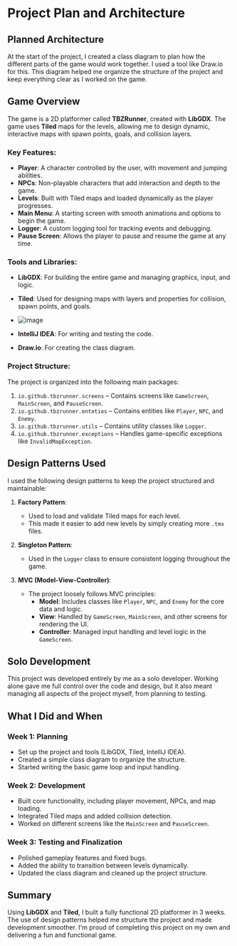 # Project Plan and Architecture

## Planned Architecture
At the start of the project, I created a class diagram to plan how the different parts of the game would work together. I used a tool like Draw.io for this. This diagram helped me organize the structure of the project and keep everything clear as I worked on the game.

## Game Overview
The game is a 2D platformer called **TBZRunner**, created with **LibGDX**. The game uses **Tiled** maps for the levels, allowing me to design dynamic, interactive maps with spawn points, goals, and collision layers.

### Key Features:
- **Player**: A character controlled by the user, with movement and jumping abilities.
- **NPCs**: Non-playable characters that add interaction and depth to the game.
- **Levels**: Built with Tiled maps and loaded dynamically as the player progresses.
- **Main Menu**: A starting screen with smooth animations and options to begin the game.
- **Logger**: A custom logging tool for tracking events and debugging.
- **Pause Screen**: Allows the player to pause and resume the game at any time.

### Tools and Libraries:
- **LibGDX**: For building the entire game and managing graphics, input, and logic.
- **Tiled**: Used for designing maps with layers and properties for collision, spawn points, and goals.
- ![image](https://github.com/user-attachments/assets/c858c645-1536-40c8-8191-0aca915f7d2a)

- **IntelliJ IDEA**: For writing and testing the code.
- **Draw.io**: For creating the class diagram.

### Project Structure:
The project is organized into the following main packages:
1. `io.github.tbzrunner.screens` – Contains screens like `GameScreen`, `MainScreen`, and `PauseScreen`.
2. `io.github.tbzrunner.enteties` – Contains entities like `Player`, `NPC`, and `Enemy`.
3. `io.github.tbzrunner.utils` – Contains utility classes like `Logger`.
4. `io.github.tbzrunner.exceptions` – Handles game-specific exceptions like `InvalidMapException`.

## Design Patterns Used
I used the following design patterns to keep the project structured and maintainable:

1. **Factory Pattern**:
   - Used to load and validate Tiled maps for each level.
   - This made it easier to add new levels by simply creating more `.tmx` files.

2. **Singleton Pattern**:
   - Used in the `Logger` class to ensure consistent logging throughout the game.

3. **MVC (Model-View-Controller)**:
   - The project loosely follows MVC principles:
     - **Model**: Includes classes like `Player`, `NPC`, and `Enemy` for the core data and logic.
     - **View**: Handled by `GameScreen`, `MainScreen`, and other screens for rendering the UI.
     - **Controller**: Managed input handling and level logic in the `GameScreen`.

## Solo Development
This project was developed entirely by me as a solo developer. Working alone gave me full control over the code and design, but it also meant managing all aspects of the project myself, from planning to testing.

## What I Did and When

### Week 1: Planning
- Set up the project and tools (LibGDX, Tiled, IntelliJ IDEA).
- Created a simple class diagram to organize the structure.
- Started writing the basic game loop and input handling.

### Week 2: Development
- Built core functionality, including player movement, NPCs, and map loading.
- Integrated Tiled maps and added collision detection.
- Worked on different screens like the `MainScreen` and `PauseScreen`.

### Week 3: Testing and Finalization
- Polished gameplay features and fixed bugs.
- Added the ability to transition between levels dynamically.
- Updated the class diagram and cleaned up the project structure.

## Summary
Using **LibGDX** and **Tiled**, I built a fully functional 2D platformer in 3 weeks. The use of design patterns helped me structure the project and made development smoother. I'm proud of completing this project on my own and delivering a fun and functional game.
